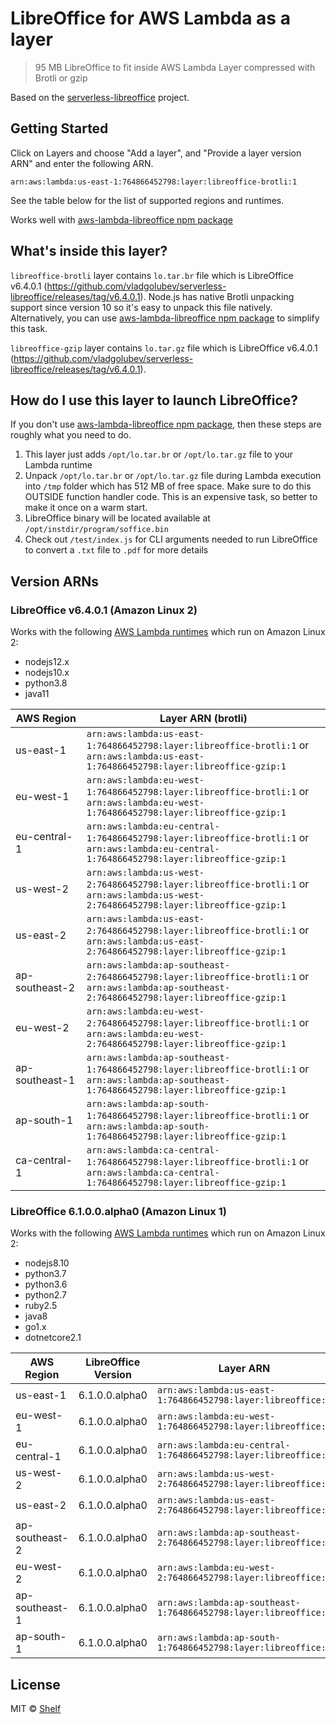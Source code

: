 # LibreOffice for AWS Lambda as a layer

> 95 MB LibreOffice to fit inside AWS Lambda Layer compressed with Brotli or gzip

Based on the [serverless-libreoffice](https://github.com/vladgolubev/serverless-libreoffice) project.

## Getting Started

Click on Layers and choose "Add a layer", and "Provide a layer version ARN" and enter the following ARN.

```
arn:aws:lambda:us-east-1:764866452798:layer:libreoffice-brotli:1
```

See the table below for the list of supported regions and runtimes.

Works well with [aws-lambda-libreoffice npm package](https://github.com/shelfio/aws-lambda-libreoffice)

## What's inside this layer?

`libreoffice-brotli` layer contains `lo.tar.br` file which is LibreOffice v6.4.0.1 (https://github.com/vladgolubev/serverless-libreoffice/releases/tag/v6.4.0.1). Node.js has native Brotli unpacking support since version 10 so it's easy to unpack this file natively. Alternatively, you can use [aws-lambda-libreoffice npm package](https://github.com/shelfio/aws-lambda-libreoffice) to simplify this task.

`libreoffice-gzip` layer contains `lo.tar.gz` file which is LibreOffice v6.4.0.1 (https://github.com/vladgolubev/serverless-libreoffice/releases/tag/v6.4.0.1).

## How do I use this layer to launch LibreOffice?

If you don't use [aws-lambda-libreoffice npm package](https://github.com/shelfio/aws-lambda-libreoffice), then these steps are roughly what you need to do.

1. This layer just adds `/opt/lo.tar.br` or `/opt/lo.tar.gz` file to your Lambda runtime
2. Unpack `/opt/lo.tar.br` or `/opt/lo.tar.gz` file during Lambda execution into `/tmp` folder which has 512 MB of free space. Make sure to do this OUTSIDE function handler code.
   This is an expensive task, so better to make it once on a warm start.
3. LibreOffice binary will be located available at `/opt/instdir/program/soffice.bin`
4. Check out `/test/index.js` for CLI arguments needed to run LibreOffice to convert a `.txt` file to `.pdf` for more details

## Version ARNs

### LibreOffice v6.4.0.1 (Amazon Linux 2)

Works with the following [AWS Lambda runtimes](https://docs.aws.amazon.com/lambda/latest/dg/lambda-runtimes.html) which run on Amazon Linux 2:

- nodejs12.x
- nodejs10.x
- python3.8
- java11

| AWS Region     | Layer ARN (brotli)                                                                                                                                    |
| -------------- | ----------------------------------------------------------------------------------------------------------------------------------------------------- |
| us-east-1      | `arn:aws:lambda:us-east-1:764866452798:layer:libreoffice-brotli:1` or <br> `arn:aws:lambda:us-east-1:764866452798:layer:libreoffice-gzip:1`           |
| eu-west-1      | `arn:aws:lambda:eu-west-1:764866452798:layer:libreoffice-brotli:1` or <br> `arn:aws:lambda:eu-west-1:764866452798:layer:libreoffice-gzip:1`           |
| eu-central-1   | `arn:aws:lambda:eu-central-1:764866452798:layer:libreoffice-brotli:1` or <br> `arn:aws:lambda:eu-central-1:764866452798:layer:libreoffice-gzip:1`     |
| us-west-2      | `arn:aws:lambda:us-west-2:764866452798:layer:libreoffice-brotli:1` or <br> `arn:aws:lambda:us-west-2:764866452798:layer:libreoffice-gzip:1`           |
| us-east-2      | `arn:aws:lambda:us-east-2:764866452798:layer:libreoffice-brotli:1` or <br> `arn:aws:lambda:us-east-2:764866452798:layer:libreoffice-gzip:1`           |
| ap-southeast-2 | `arn:aws:lambda:ap-southeast-2:764866452798:layer:libreoffice-brotli:1` or <br> `arn:aws:lambda:ap-southeast-2:764866452798:layer:libreoffice-gzip:1` |
| eu-west-2      | `arn:aws:lambda:eu-west-2:764866452798:layer:libreoffice-brotli:1` or <br> `arn:aws:lambda:eu-west-2:764866452798:layer:libreoffice-gzip:1`           |
| ap-southeast-1 | `arn:aws:lambda:ap-southeast-1:764866452798:layer:libreoffice-brotli:1` or <br> `arn:aws:lambda:ap-southeast-1:764866452798:layer:libreoffice-gzip:1` |
| ap-south-1     | `arn:aws:lambda:ap-south-1:764866452798:layer:libreoffice-brotli:1` or <br> `arn:aws:lambda:ap-south-1:764866452798:layer:libreoffice-gzip:1`         |
| ca-central-1   | `arn:aws:lambda:ca-central-1:764866452798:layer:libreoffice-brotli:1` or <br> `arn:aws:lambda:ca-central-1:764866452798:layer:libreoffice-gzip:1`     |

### LibreOffice 6.1.0.0.alpha0 (Amazon Linux 1)

Works with the following [AWS Lambda runtimes](https://docs.aws.amazon.com/lambda/latest/dg/lambda-runtimes.html) which run on Amazon Linux 2:

- nodejs8.10
- python3.7
- python3.6
- python2.7
- ruby2.5
- java8
- go1.x
- dotnetcore2.1

| AWS Region     | LibreOffice Version | Layer ARN                                                        |
| -------------- | ------------------- | ---------------------------------------------------------------- |
| us-east-1      | 6.1.0.0.alpha0      | `arn:aws:lambda:us-east-1:764866452798:layer:libreoffice:8`      |
| eu-west-1      | 6.1.0.0.alpha0      | `arn:aws:lambda:eu-west-1:764866452798:layer:libreoffice:1`      |
| eu-central-1   | 6.1.0.0.alpha0      | `arn:aws:lambda:eu-central-1:764866452798:layer:libreoffice:1`   |
| us-west-2      | 6.1.0.0.alpha0      | `arn:aws:lambda:us-west-2:764866452798:layer:libreoffice:1`      |
| us-east-2      | 6.1.0.0.alpha0      | `arn:aws:lambda:us-east-2:764866452798:layer:libreoffice:1`      |
| ap-southeast-2 | 6.1.0.0.alpha0      | `arn:aws:lambda:ap-southeast-2:764866452798:layer:libreoffice:1` |
| eu-west-2      | 6.1.0.0.alpha0      | `arn:aws:lambda:eu-west-2:764866452798:layer:libreoffice:1`      |
| ap-southeast-1 | 6.1.0.0.alpha0      | `arn:aws:lambda:ap-southeast-1:764866452798:layer:libreoffice:1` |
| ap-south-1     | 6.1.0.0.alpha0      | `arn:aws:lambda:ap-south-1:764866452798:layer:libreoffice:1`     |

## License

MIT © [Shelf](https://shelf.io)
